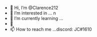 - 👋 Hi, I’m @Clarence212
- 👀 I’m interested in ... n
- 🌱 I’m currently learning ...
- 💞️
- 📫 How to reach me ...discord: JC#1610

<!---
Clarence212/Clarence212 is a ✨ special ✨ repository because its `README.md` (this file) appears on your GitHub profile.
You can click the Preview link to take a look at your changes.
--->
